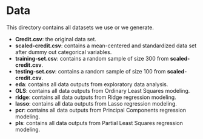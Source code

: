 # Data
This directory contains all datasets we use or we generate.

* **Credit.csv**: the original data set.
* **scaled-credit.csv**: contains a mean-centered and standardized data set after dummy out categorical variables.
* **training-set.csv**: contains a random sample of size 300 from **scaled-credit.csv**.
* **testing-set.csv**: contains a random sample of size 100 from **scaled-credit.csv**.
* **eda**: contains all data outputs from exploratory data analysis.
* **OLS**: contains all data outputs from Ordinary Least Squares modeling.
* **ridge**: contains all data outputs from Ridge regression modeling.
* **lasso**: contains all data outputs from Lasso regression modeling.
* **pcr**: contains all data outputs from Principal Components regression modeling.
* **pls**: contains all data outputs from Partial Least Squares regression modeling.